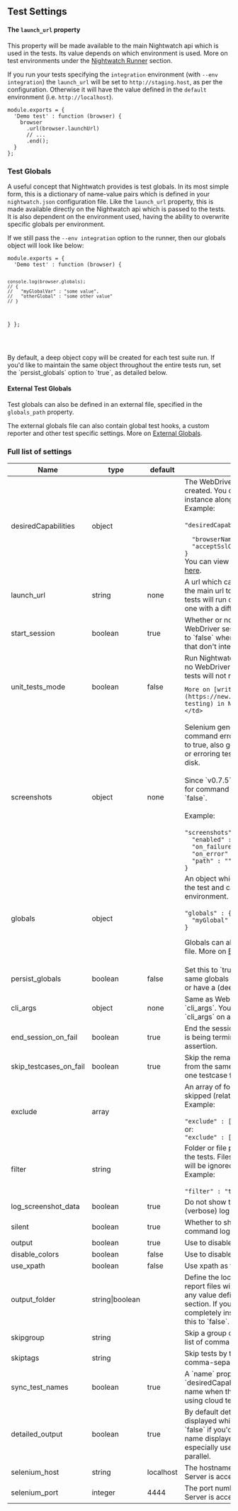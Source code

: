 ## Test Settings

#### The `launch_url` property
This property will be made available to the main Nightwatch api which is used in the tests. Its value depends on which environment is used.
More on test environments under the [Nightwatch Runner](https://nightwatchjs.org/guide#test-environments) section.

If you run your tests specifying the `integration` environment (with `--env integration`) the `launch_url` will be set to `http://staging.host`, as per the configuration. Otherwise it will have the value defined in the `default` environment (i.e. `http://localhost`).

<div class="sample-test">
<pre data-language="javascript"><code class="language-javascript">module.exports = {
  'Demo test' : function (browser) {
    browser
      .url(browser.launchUrl)
      // ...
      .end();
  }
};</code></pre>
</div>

### Test Globals
A useful concept that Nightwatch provides is test globals. In its most simple form, this is a dictionary of name-value pairs which is defined in your `nightwatch.json` configuration file.
Like the `launch_url` property, this is made available directly on the Nightwatch api which is passed to the tests. It is also dependent on the environment used, having the ability to overwrite specific globals per environment.

If we still pass the `--env integration` option to the runner, then our globals object will look like below:

<div class="sample-test">
<pre data-language="javascript"><code class="language-javascript">module.exports = {
  'Demo test' : function (browser) {

    console.log(browser.globals);
    // {
    //   "myGlobalVar" : "some value",
    //   "otherGlobal" : "some other value"
    // }

  }
};</code></pre>
</div>

<br>

<p class="alert alert-info">By default, a deep object copy will be created for each test suite run. If you'd like to maintain the same object throughout the entire tests run, set the `persist_globals` option to `true`, as detailed below.</p>

#### External Test Globals
Test globals can also be defined in an external file, specified in the `globals_path` property. 

The external globals file can also contain global test hooks, a custom reporter and other test specific settings. More on [External Globals](https://nightwatchjs.org/guide#external-globals). 

### Full list of settings

<table class="table table-bordered table-striped">
  <thead>
   <tr>
     <th style="width: 100px;">Name</th>
     <th style="width: 100px;">type</th>
     <th style="width: 50px;">default</th>
     <th>description</th>
   </tr>
  </thead>
  <tbody>
  <tr>
    <td>desiredCapabilities</td>
    <td>object</td>
    <td></td>
    <td>The WebDriver when a new session will be created. You can specify browser name for instance along with other capabilities.
      <br>Example:<br><br>
<code>"desiredCapabilities" : {<br>
&nbsp;&nbsp;"browserName" : "firefox", <br>&nbsp;&nbsp;"acceptSslCerts" : true<br>}</code><br>
      You can view the complete list of capabilities <a href="https://github.com/SeleniumHQ/selenium/wiki/DesiredCapabilities" target="_blank">here</a>.
    </td>
  </tr>
        
   <tr>
     <td>launch_url</td>
     <td>string</td>
     <td>none</td>
     <td>A url which can be used later in the tests as the main url to load. Can be useful if your tests will run on different environments, each one with a different url.</td>
   </tr>
      
   <tr>
     <td>start_session</td>
     <td>boolean</td>
     <td>true</td>
     <td>Whether or not to automatically start the WebDriver session. This will typically be set to `false` when running unit/integration tests that don't interact with the Selenium server.</td>
   </tr>
   
   <tr>
    <td>unit_tests_mode</td>
    <td>boolean</td>
    <td>false</td>
    <td>
    Run Nightwatch in unit testing mode, that is no WebDriver session will be created and the tests will not receive the `browser` api object. 
    
    More on [writing unit tests](https://new.nightwatchjs.org/guide/#unit-testing) in Nightwatch.
    </td>
   </tr>
    
   <tr>
     <td>screenshots</td>
     <td>object</td>
     <td>none</td>
     <td>Selenium generates screenshots when command errors occur. With <code>on_failure</code> set to true, also generates screenshots for failing or erroring tests. These are saved on the disk. <br><br>Since `v0.7.5` you can disable screenshots for command errors by setting `"on_error"` to `false`.
    <br><br>Example:<br><br><code>"screenshots" : {<br>&nbsp;&nbsp;"enabled" : true,<br>&nbsp;&nbsp;"on_failure" : true,<br>&nbsp;&nbsp;"on_error" : false,<br>&nbsp;&nbsp;"path" : ""<br>}</code></td>
   </tr>

   <tr>
     <td>globals</td>
     <td>object</td>
     <td></td>
     <td>An object which will be made available within the test and can be overwritten per environment. Example:<br><br>
<code>"globals" : {<br>&nbsp;&nbsp;"myGlobal" : "some_global"<br>}</code>

Globals can also be defined in an external file. More on [External Globals](https://nightwatchjs.org/guide#external-globals).
     </td>
   </tr>

  <tr>
     <td>persist_globals</td>
     <td>boolean</td>
     <td>false</td>
     <td>Set this to `true` if you'd like to persist the same globals object between testsuite runs or have a (deep) copy of it per each testsuite.</td>
  </tr>
  
   <tr>
     <td>cli_args</td>
     <td>object</td>
     <td>none</td>
     <td>Same as WebDriver/Selenium settings `cli_args`. You can override the global `cli_args` on a per-environment basis.</td>
   </tr>

   <tr>
     <td>end_session_on_fail</td>
     <td>boolean</td>
     <td>true</td>
     <td>End the session automatically when the test is being terminated, usually after a failed assertion.</td>
   </tr>

  <tr>
     <td>skip_testcases_on_fail</td>
     <td>boolean</td>
     <td>true</td>
     <td>Skip the remaining testcases (or test steps) from the same test suite (i.e. test file), when one testcase fails.</td>
  </tr>

   <tr>
     <td>exclude</td>
     <td>array</td>
     <td></td>
     <td>An array of folders or file patterns to be skipped (relative to the main source folder).<br>
       Example:<br><br>
        <code>"exclude" : ["excluded-folder"]</code><br>
       or:<br>
        <code>"exclude" : ["test-folder/\*-smoke.js"]</code><br>
     </td>
   </tr>

   <tr>
     <td>filter</td>
     <td>string</td>
     <td></td>
     <td>Folder or file pattern to be used when loading the tests. Files that don't match this pattern will be ignored.<br>
       Example:<br><br>
        <code>"filter" : "tests/\*-smoke.js"</code><br>
     </td>
   </tr>

   <tr>
      <td>log_screenshot_data</td>
      <td>boolean</td>
      <td>true</td>
      <td>Do not show the Base64 image data in the (verbose) log when taking screenshots.</td>
   </tr>

  <tr>
     <td>silent</td>
     <td>boolean</td>
     <td>true</td>
     <td>Whether to show extended Selenium command logs.</td>
   </tr>
   
   <tr>
     <td>output</td>
     <td>boolean</td>
     <td>true</td>
     <td>Use to disable terminal output completely.</td>
   </tr>
   <tr>
     <td>disable_colors</td>
     <td>boolean</td>
     <td>false</td>
     <td>Use to disable colored output in the terminal.</td>
   </tr>
   
   <tr>
     <td>use_xpath</td>
     <td>boolean</td>
     <td>false</td>
     <td>Use xpath as the default locator strategy</td>
   </tr>
   
  <tr>
     <td>output_folder</td>
     <td>string|boolean</td>
     <td></td>
     <td>Define the location where the JUnit XML report files will be saved. This will overwrite any value defined in the Basic Settings section. If you'd like to disable the reports completely inside a specific environment, set this to `false`.</td>
  </tr>

  <tr>
     <td>skipgroup<br></td>
     <td>string</td>
     <td></td>
     <td>Skip a group of tests (a subfolder); can be a list of comma-separated values (no space).</td>
  </tr>
  
  <tr>
     <td>skiptags<br></td>
     <td>string</td>
     <td></td>
     <td>Skip tests by tag name; can be a list of comma-separated values (no space)</td>
  </tr>
  
  <tr>
     <td>sync_test_names<br></td>
     <td>boolean</td>
     <td>true</td>
     <td>A `name` property will be added to the `desiredCapabilities` containing the test suite name when this is enabled. It is useful when using cloud testing services.</td>
  </tr>
  
  <tr>
     <td>detailed_output</td>
     <td>boolean</td>
     <td>true</td>
     <td>By default detailed assertion output is displayed while the test is running. Set this to `false` if you'd like to only see the test case name displayed and pass/fail status. This is especially useful when running tests in parallel.</td>
  </tr>

   <tr>
     <td>selenium_host</td>
     <td>string</td>
     <td>localhost</td>
     <td>The hostname/IP on which the Selenium Server is accepting connections.</td>
   </tr>
   
   <tr>
     <td>selenium_port</td>
     <td>integer</td>
     <td>4444</td>
     <td>The port number on which the Selenium Server is accepting connections.</td>
   </tr>
   
  </tbody>
</table>
